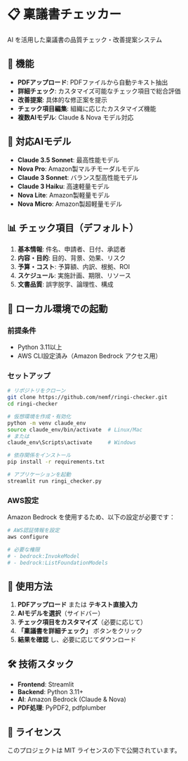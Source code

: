 # 📋 稟議書チェッカー

AI を活用した稟議書の品質チェック・改善提案システム

## 🎯 機能

- **PDFアップロード**: PDFファイルから自動テキスト抽出
- **詳細チェック**: カスタマイズ可能なチェック項目で総合評価
- **改善提案**: 具体的な修正案を提示
- **チェック項目編集**: 組織に応じたカスタマイズ機能
- **複数AIモデル**: Claude & Nova モデル対応

## 🤖 対応AIモデル

- **Claude 3.5 Sonnet**: 最高性能モデル
- **Nova Pro**: Amazon製マルチモーダルモデル
- **Claude 3 Sonnet**: バランス型高性能モデル
- **Claude 3 Haiku**: 高速軽量モデル
- **Nova Lite**: Amazon製軽量モデル
- **Nova Micro**: Amazon製超軽量モデル

## 📊 チェック項目（デフォルト）

1. **基本情報**: 件名、申請者、日付、承認者
2. **内容・目的**: 目的、背景、効果、リスク
3. **予算・コスト**: 予算額、内訳、根拠、ROI
4. **スケジュール**: 実施計画、期限、リソース
5. **文書品質**: 誤字脱字、論理性、構成

## 🚀 ローカル環境での起動

### 前提条件
- Python 3.11以上
- AWS CLI設定済み（Amazon Bedrock アクセス用）

### セットアップ

```bash
# リポジトリをクローン
git clone https://github.com/nemf/ringi-checker.git
cd ringi-checker

# 仮想環境を作成・有効化
python -m venv claude_env
source claude_env/bin/activate  # Linux/Mac
# または
claude_env\Scripts\activate     # Windows

# 依存関係をインストール
pip install -r requirements.txt

# アプリケーションを起動
streamlit run ringi_checker.py
```

### AWS設定

Amazon Bedrock を使用するため、以下の設定が必要です：

```bash
# AWS認証情報を設定
aws configure

# 必要な権限
# - bedrock:InvokeModel
# - bedrock:ListFoundationModels
```

## 📝 使用方法

1. **PDFアップロード** または **テキスト直接入力**
2. **AIモデルを選択**（サイドバー）
3. **チェック項目をカスタマイズ**（必要に応じて）
4. **「稟議書を詳細チェック」** ボタンをクリック
5. **結果を確認** し、必要に応じてダウンロード

## 🛠️ 技術スタック

- **Frontend**: Streamlit
- **Backend**: Python 3.11+
- **AI**: Amazon Bedrock (Claude & Nova)
- **PDF処理**: PyPDF2, pdfplumber

## 📄 ライセンス

このプロジェクトは MIT ライセンスの下で公開されています。

